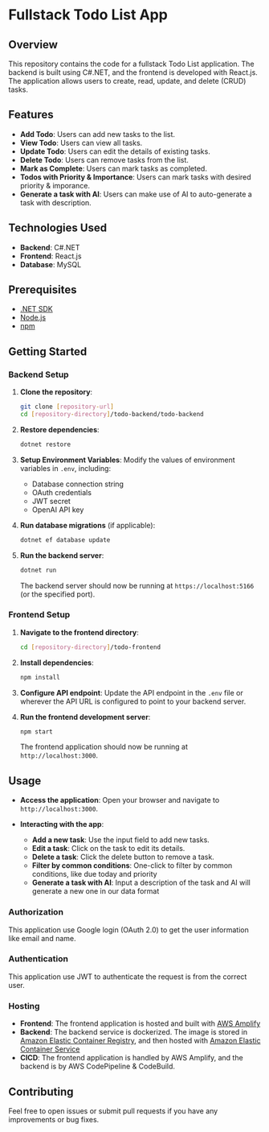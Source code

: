 # Fullstack Todo List App

## Overview

This repository contains the code for a fullstack Todo List application. The backend is built using C#.NET, and the frontend is developed with React.js. The application allows users to create, read, update, and delete (CRUD) tasks.

## Features

- **Add Todo**: Users can add new tasks to the list.
- **View Todo**: Users can view all tasks.
- **Update Todo**: Users can edit the details of existing tasks.
- **Delete Todo**: Users can remove tasks from the list.
- **Mark as Complete**: Users can mark tasks as completed.
- **Todos with Priority & Importance**: Users can mark tasks with desired priority & imporance.
- **Generate a task with AI**: Users can make use of AI to auto-generate a task with description.
  

## Technologies Used

- **Backend**: C#.NET
- **Frontend**: React.js
- **Database**:  MySQL

## Prerequisites

- [.NET SDK](https://dotnet.microsoft.com/download)
- [Node.js](https://nodejs.org/)
- [npm](https://www.npmjs.com/)

## Getting Started

### Backend Setup

1. **Clone the repository**:
    ```bash
    git clone [repository-url]
    cd [repository-directory]/todo-backend/todo-backend
    ```

2. **Restore dependencies**:
    ```bash
    dotnet restore
    ```

3. **Setup Environment Variables**:
    Modify the values of environment variables in `.env`, including:
   - Database connection string
   - OAuth credentials
   - JWT secret
   - OpenAI API key
   

5. **Run database migrations** (if applicable):
    ```bash
    dotnet ef database update
    ```

6. **Run the backend server**:
    ```bash
    dotnet run
    ```

    The backend server should now be running at `https://localhost:5166` (or the specified port).

### Frontend Setup

1. **Navigate to the frontend directory**:
    ```bash
    cd [repository-directory]/todo-frontend
    ```

2. **Install dependencies**:
    ```bash
    npm install
    ```

3. **Configure API endpoint**:
    Update the API endpoint in the `.env` file or wherever the API URL is configured to point to your backend server.

4. **Run the frontend development server**:
    ```bash
    npm start
    ```

    The frontend application should now be running at `http://localhost:3000`.

## Usage

- **Access the application**:
    Open your browser and navigate to `http://localhost:3000`.

- **Interacting with the app**:
    - **Add a new task**: Use the input field to add new tasks.
    - **Edit a task**: Click on the task to edit its details.
    - **Delete a task**: Click the delete button to remove a task.
    - **Filter by common conditions**: One-click to filter by common conditions, like due today and priority
    - **Generate a task with AI**: Input a description of the task and AI will generate a new one in our data format

### Authorization
This application use Google login (OAuth 2.0) to get the user information like email and name. 

### Authentication
This application use JWT to authenticate the request is from the correct user.

### Hosting

- **Frontend**: The frontend application is hosted and built with [AWS Amplify](https://aws.amazon.com/amplify/)
- **Backend**: The backend service is dockerized. The image is stored in [Amazon Elastic Container Registry](https://aws.amazon.com/ecr/), and then hosted with [Amazon Elastic Container Service](https://aws.amazon.com/ecs/)
- **CICD**: The frontend application is handled by AWS Amplify, and the backend is by AWS CodePipeline & CodeBuild.

## Contributing

Feel free to open issues or submit pull requests if you have any improvements or bug fixes.
